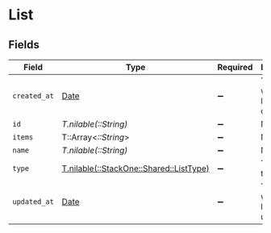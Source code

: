 # List


## Fields

| Field                                                                      | Type                                                                       | Required                                                                   | Description                                                                | Example                                                                    |
| -------------------------------------------------------------------------- | -------------------------------------------------------------------------- | -------------------------------------------------------------------------- | -------------------------------------------------------------------------- | -------------------------------------------------------------------------- |
| `created_at`                                                               | [Date](https://ruby-doc.org/stdlib-2.6.1/libdoc/date/rdoc/Date.html)       | :heavy_minus_sign:                                                         | Timestamp when the list was created                                        | 2021-01-01T01:01:01.000Z                                                   |
| `id`                                                                       | *T.nilable(::String)*                                                      | :heavy_minus_sign:                                                         | N/A                                                                        |                                                                            |
| `items`                                                                    | T::Array<*::String*>                                                       | :heavy_minus_sign:                                                         | N/A                                                                        |                                                                            |
| `name`                                                                     | *T.nilable(::String)*                                                      | :heavy_minus_sign:                                                         | N/A                                                                        |                                                                            |
| `type`                                                                     | [T.nilable(::StackOne::Shared::ListType)](../../models/shared/listtype.md) | :heavy_minus_sign:                                                         | The list type                                                              |                                                                            |
| `updated_at`                                                               | [Date](https://ruby-doc.org/stdlib-2.6.1/libdoc/date/rdoc/Date.html)       | :heavy_minus_sign:                                                         | Timestamp when the list was last updated                                   | 2021-01-01T01:01:01.000Z                                                   |